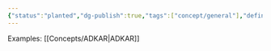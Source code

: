 ```yaml
---
{"status":"planted","dg-publish":true,"tags":["concept/general"],"definition":"Change management (CM) is a collective term for all approaches to prepare, support, and help individuals, teams, and organizations in making organizational change.","aliases":["CM"],"url":"https://en.wikipedia.org/wiki/Change_management","creation_date":"2024-05-02 13:21","permalink":"/concepts/change-management/","dgPassFrontmatter":true}
---
```


Examples: [[Concepts/ADKAR\|ADKAR]]
